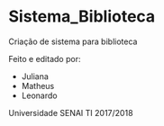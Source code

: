 # Sistema_Biblioteca
Criação de sistema para biblioteca 


Feito e editado por:

- Juliana
- Matheus
- Leonardo


Universidade SENAI
TI 2017/2018
